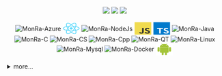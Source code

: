 <!--Hello
<h2><img src="https://emojis.slackmojis.com/emojis/images/1531849430/4246/blob-sunglasses.gif?1531849430" width="30"/> Hi 👋 , I'm MonRá! <img src="https://media.giphy.com/media/12oufCB0MyZ1Go/giphy.gif" width="50"></h2>
-->

<div>
  </p>
  <div align="center">
   <a href="https://www.facebook.com/ramon.chaib" target="_blank"><img src="https://img.shields.io/badge/-Facebook-%230077B5?style=for-the-badge&logo=facebook&logoColor=white" target="_blank"></a> 
  <a href="https://www.instagram.com/monrapps/" target="_blank"><img src="https://img.shields.io/badge/-Instagram-%23E4405F?style=for-the-badge&logo=instagram&logoColor=white" target="_blank"></a>
  <a href="https://www.linkedin.com/in/ramon-chaib-27007635/" target="_blank"><img src="https://img.shields.io/badge/-LinkedIn-%230077B5?style=for-the-badge&logo=linkedin&logoColor=white" target="_blank"></a>   
</div>
  
 <div style="display: inline_block" align="center"><br>
  <img align="center" alt="MonRa-Azure" height="30" width="40" src="https://cdn.jsdelivr.net/gh/devicons/devicon/icons/azure/azure-original.svg">
  <img align="center" alt="MonRa-React" height="30" width="40" src="https://raw.githubusercontent.com/devicons/devicon/master/icons/react/react-original.svg">
  <img align="center" alt="MonRa-NodeJs" height="30" width="40" src="https://cdn.jsdelivr.net/gh/devicons/devicon/icons/nodejs/nodejs-original.svg">
  <img align="center" alt="MonRa-Js" height="30" width="40" src="https://raw.githubusercontent.com/devicons/devicon/master/icons/javascript/javascript-original.svg">     <img align="center" alt="MonRa-Ts" height="30" width="40" src="https://raw.githubusercontent.com/devicons/devicon/master/icons/typescript/typescript-original.svg">
  <img align="center" alt="MonRa-Java" height="30" width="40" src="https://cdn.jsdelivr.net/gh/devicons/devicon/icons/java/java-original.svg">
  <img align="center" alt="MonRa-C" height="30" width="40" src="https://cdn.jsdelivr.net/gh/devicons/devicon/icons/c/c-original.svg">
  <img align="center" alt="MonRa-CS" height="30" width="40" src="https://cdn.jsdelivr.net/gh/devicons/devicon/icons/csharp/csharp-original.svg">
  <img align="center" alt="MonRa-Cpp" height="30" width="40" src="https://cdn.jsdelivr.net/gh/devicons/devicon/icons/cplusplus/cplusplus-original.svg">
  <img align="center" alt="MonRa-QT" height="30" width="40" src="https://cdn.jsdelivr.net/gh/devicons/devicon/icons/qt/qt-original.svg">
  <img align="center" alt="MonRa-Linux" height="30" width="40" src="https://cdn.jsdelivr.net/gh/devicons/devicon/icons/linux/linux-original.svg">
  <img align="center" alt="MonRa-Mysql" height="30" width="40" src="https://cdn.jsdelivr.net/gh/devicons/devicon/icons/mysql/mysql-original.svg">
  <img align="center" alt="MonRa-Docker" height="30" width="40" src="https://cdn.jsdelivr.net/gh/devicons/devicon/icons/docker/docker-original.svg">  
  <img align="center" alt="MonRa-Android" height="30" width="40" src="https://github.com/devicons/devicon/blob/master/icons/android/android-original.svg">
  
</div>
</a>

</br>
<!--
[![github activity graph](https://activity-graph.herokuapp.com/graph?username=monrapps&theme=chartreuse-dark)](https://github.com/monrapps/)
-->
<div>
<details>
      <summary>more...</summary>
      
<!--
### <img src="https://media.giphy.com/media/VgCDAzcKvsR6OM0uWg/giphy.gif" width="50"> A little more about me...  

```javascript
const monra = {
    pronouns: "He" | "Him",
    code: ["any"],
    askMeAbout: ["any"],
    technologies: {
        backEnd: {
            js: ["any"],
        },
        mobileApp: {
            native: ["Android Development"]
        },
        devOps: ["AWS", "Docker🐳", "Route53", "Nginx"],
        databases: ["mongo", "MySql", "sqlite"],
        misc: ["Firebase", "Socket.IO", "selenium", "open-cv", "php", "SuiteApp"]
    },
    architecture: ["Serverless Architecture", "Progressive web applications", "Single page applications"],
    currentFocus: "Building Robots to ease opertations",
    funFact: "There are two ways to write error-free programs; only the third one works"
};
```
-->

---
<!--START_SECTION:waka-->
![Code Time](http://img.shields.io/badge/Code%20Time-798%20hrs%2051%20mins-blue)

![Profile Views](http://img.shields.io/badge/Profile%20Views-0-blue)

![Lines of code](https://img.shields.io/badge/From%20Hello%20World%20I%27ve%20Written-3.0%20million%20lines%20of%20code-blue)

**🐱 My GitHub Data** 

> 📦 41.1 kB Used in GitHub's Storage 
 > 
> 🏆 0 Contributions in the Year 2024
 > 
> 🚫 Not Opted to Hire
 > 
> 📜 24 Public Repositories 
 > 
> 🔑 18 Private Repositories 
 > 
**I'm an Early 🐤** 

```text
🌞 Morning                8181 commits        █████████░░░░░░░░░░░░░░░░   35.31 % 
🌆 Daytime                10831 commits       ████████████░░░░░░░░░░░░░   46.74 % 
🌃 Evening                3435 commits        ████░░░░░░░░░░░░░░░░░░░░░   14.82 % 
🌙 Night                  725 commits         █░░░░░░░░░░░░░░░░░░░░░░░░   03.13 % 
```
📅 **I'm Most Productive on Thursday** 

```text
Monday                   4325 commits        █████░░░░░░░░░░░░░░░░░░░░   18.66 % 
Tuesday                  4373 commits        █████░░░░░░░░░░░░░░░░░░░░   18.87 % 
Wednesday                4467 commits        █████░░░░░░░░░░░░░░░░░░░░   19.28 % 
Thursday                 4942 commits        █████░░░░░░░░░░░░░░░░░░░░   21.33 % 
Friday                   3103 commits        ███░░░░░░░░░░░░░░░░░░░░░░   13.39 % 
Saturday                 1175 commits        █░░░░░░░░░░░░░░░░░░░░░░░░   05.07 % 
Sunday                   787 commits         █░░░░░░░░░░░░░░░░░░░░░░░░   03.40 % 
```


📊 **This Week I Spent My Time On** 

```text
🕑︎ Time Zone: America/Sao_Paulo

💬 Programming Languages: 
TypeScript               15 hrs 54 mins      ████████████████░░░░░░░░░   64.22 % 
Markdown                 5 hrs 30 mins       ██████░░░░░░░░░░░░░░░░░░░   22.23 % 
Other                    1 hr 15 mins        █░░░░░░░░░░░░░░░░░░░░░░░░   05.09 % 
SQL                      50 mins             █░░░░░░░░░░░░░░░░░░░░░░░░   03.42 % 
YAML                     38 mins             █░░░░░░░░░░░░░░░░░░░░░░░░   02.56 % 

🔥 Editors: 
VS Code                  24 hrs 46 mins      █████████████████████████   100.00 % 

🐱‍💻 Projects: 
wlm-backend              14 hrs 59 mins      ███████████████░░░░░░░░░░   60.52 % 
Markdown                 5 hrs 36 mins       ██████░░░░░░░░░░░░░░░░░░░   22.65 % 
agc-infra                1 hr 36 mins        ██░░░░░░░░░░░░░░░░░░░░░░░   06.51 % 
wlm-frontend             1 hr 19 mins        █░░░░░░░░░░░░░░░░░░░░░░░░   05.32 % 
wlm-infra                57 mins             █░░░░░░░░░░░░░░░░░░░░░░░░   03.85 % 

💻 Operating System: 
WSL                      18 hrs 53 mins      ███████████████████░░░░░░   76.28 % 
Windows                  5 hrs 52 mins       ██████░░░░░░░░░░░░░░░░░░░   23.72 % 
```

**I Mostly Code in C** 

```text
C                        9 repos             ████░░░░░░░░░░░░░░░░░░░░░   17.31 % 
C++                      8 repos             ████░░░░░░░░░░░░░░░░░░░░░   15.38 % 
HTML                     5 repos             ██░░░░░░░░░░░░░░░░░░░░░░░   09.62 % 
TypeScript               4 repos             ██░░░░░░░░░░░░░░░░░░░░░░░   07.69 % 
Python                   2 repos             █░░░░░░░░░░░░░░░░░░░░░░░░   03.85 % 
```



**Timeline**

![Lines of Code chart](https://raw.githubusercontent.com/monrapps/monrapps/master/assets/bar_graph.png)


 Last Updated on 10/09/2024 18:57:26 UTC
<!--END_SECTION:waka-->
